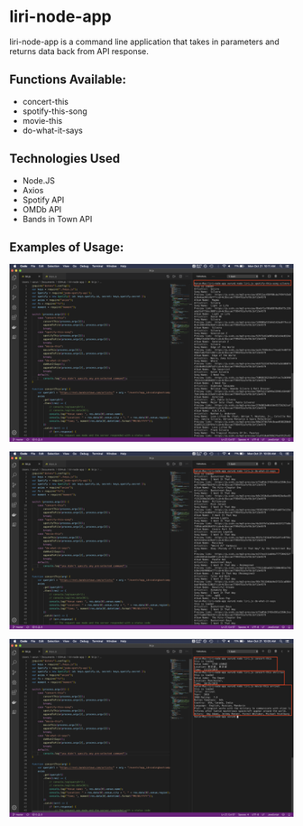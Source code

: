 # liri-node-app

liri-node-app is a command line application that takes in parameters and returns data back from API response.

## Functions Available:

- concert-this
- spotify-this-song
- movie-this
- do-what-it-says

## Technologies Used

- Node.JS
- Axios
- Spotify API
- OMDb API
- Bands in Town API

## Examples of Usage: 
![Screenshot1](https://raw.githubusercontent.com/varunmaster/liri-node-app/master/Screen%20Shot%202019-10-21%20at%2010.11.04%20AM.png)

![Screenshot2](https://raw.githubusercontent.com/varunmaster/liri-node-app/master/Screen%20Shot%202019-10-21%20at%2010.09.20%20AM.png)

![Screenshot3](https://raw.githubusercontent.com/varunmaster/liri-node-app/master/Screen%20Shot%202019-10-21%20at%2010.05.48%20AM.png)
